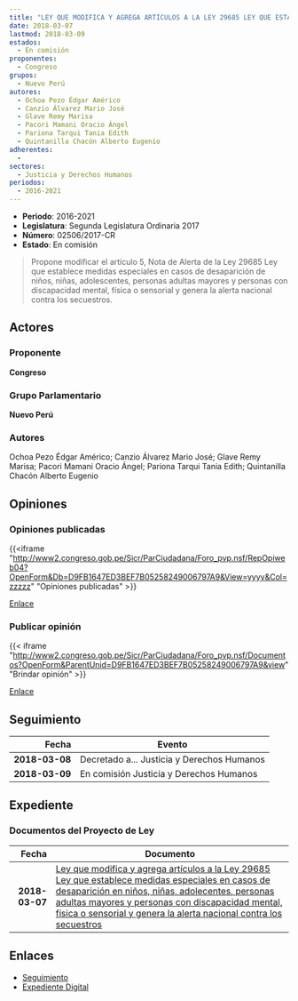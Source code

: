 ```yaml
---
title: "LEY QUE MODIFICA Y AGREGA ARTÍCULOS A LA LEY 29685 LEY QUE ESTABLECE MEDIDAS ESPECIALES EN CASOS DE DESAPARICIÓN DE NIÑOS, NIÑAS, ADOLESCENTES, PERSONAS ADULTAS MAYORES Y PERSONAS CON DISCAPACIDAD MENTAL, FÍSICA O SENSORIAL Y GENERA LA ALERTA NACIONAL CONTRA LOS SECUESTROS"
date: 2018-03-07
lastmod: 2018-03-09
estados: 
  - En comisión
proponentes: 
  - Congreso
grupos: 
  - Nuevo Perú
autores: 
  - Ochoa Pezo Édgar Américo
  - Canzio Álvarez Mario José
  - Glave Remy Marisa
  - Pacori Mamani Oracio Ángel
  - Pariona Tarqui Tania Edith
  - Quintanilla Chacón Alberto Eugenio
adherentes: 
  - 
sectores: 
  - Justicia y Derechos Humanos
periodos: 
  - 2016-2021
---
```


- **Periodo**: 2016-2021
- **Legislatura**: Segunda Legislatura Ordinaria 2017
- **Número**: 02506/2017-CR
- **Estado**: En comisión

> Propone modificar el artículo 5, Nota de Alerta de la Ley 29685 Ley que establece medidas especiales en casos de desaparición de niños, niñas, adolescentes, personas adultas mayores y personas con discapacidad mental, física o sensorial y genera la alerta nacional contra los secuestros.


## Actores

### Proponente

**Congreso**

### Grupo Parlamentario

**Nuevo Perú**

### Autores

Ochoa Pezo Édgar Américo; Canzio Álvarez Mario José; Glave Remy Marisa; Pacori Mamani Oracio Ángel; Pariona Tarqui Tania Edith; Quintanilla Chacón Alberto Eugenio


## Opiniones

### Opiniones publicadas

{{<iframe "http://www2.congreso.gob.pe/Sicr/ParCiudadana/Foro_pvp.nsf/RepOpiweb04?OpenForm&Db=D9FB1647ED3BEF7B05258249006797A9&View=yyyy&Col=zzzzz" "Opiniones publicadas" >}}

[Enlace](http://www2.congreso.gob.pe/Sicr/ParCiudadana/Foro_pvp.nsf/RepOpiweb04?OpenForm&Db=D9FB1647ED3BEF7B05258249006797A9&View=yyyy&Col=zzzzz)
### Publicar opinión

{{< iframe "http://www2.congreso.gob.pe/Sicr/ParCiudadana/Foro_pvp.nsf/Documentos?OpenForm&ParentUnid=D9FB1647ED3BEF7B05258249006797A9&view" "Brindar opinión" >}}

[Enlace](http://www2.congreso.gob.pe/Sicr/ParCiudadana/Foro_pvp.nsf/Documentos?OpenForm&ParentUnid=D9FB1647ED3BEF7B05258249006797A9&view)

## Seguimiento

| Fecha | Evento |
|------:|--------|
| **2018-03-08** | Decretado a... Justicia y Derechos Humanos|
| **2018-03-09** | En comisión Justicia y Derechos Humanos|


## Expediente


### Documentos del Proyecto de Ley

| Fecha | Documento |
|------:|--------|
| **2018-03-07** | [Ley que modifica y agrega artículos a la Ley 29685 Ley que establece medidas especiales en casos de desaparición en niños, niñas, adolecentes, personas adultas mayores y personas con discapacidad mental, física o sensorial y genera la alerta nacional contra los secuestros](http://www.leyes.congreso.gob.pe/Documentos/2016_2021/Proyectos_de_Ley_y_de_Resoluciones_Legislativas/PL0250620180307.pdf) |

## Enlaces 

- [Seguimiento](http://www2.congreso.gob.pe/Sicr/TraDocEstProc/CLProLey2016.nsf/f7fff46988ca05b1052578e100829cc7/67f31db279d1141405258249006ab810?OpenDocument)
- [Expediente Digital](http://www2.congreso.gob.pe/Sicr/TraDocEstProc/CLProLey2016.nsf/f7fff46988ca05b1052578e100829cc7/67f31db279d1141405258249006ab810?OpenDocument&Click=05257FB7005EB655.eb71d0cf91d8294e05256cdf006b5706/$Body/0.1C6C)
